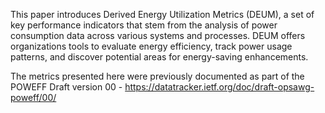 This paper introduces Derived Energy Utilization Metrics (DEUM), a set of key performance indicators that stem from the analysis of power consumption data across various systems and processes. DEUM offers organizations tools to evaluate energy efficiency, track power usage patterns, and discover potential areas for energy-saving enhancements.

The metrics presented here were previously documented as part of the POWEFF Draft version 00 - https://datatracker.ietf.org/doc/draft-opsawg-poweff/00/

